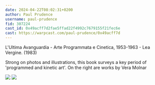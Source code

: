 ```yaml
---
date: 2024-04-22T08:02:31+0200
author: Paul Prudence
username: paul-prudence
fid: 307224
cast_id: 0x49acff7d2fae5ffad22f4992c7679155f21fec6e
cast: https://warpcast.com/paul-prudence/0x49acff7d
---
```

L'Ultima Avanguardia - Arte Programmata e Cinetica, 1953-1963 - Lea Vergine. (1983)  
  
Strong on photos and illustrations, this book surveys a key period of 'programmed and kinetic art'. On the right are works by Vera Molnar  

![](https://imagedelivery.net/BXluQx4ige9GuW0Ia56BHw/33b63a8c-2f2a-4971-af5a-b7b5ca32f800/original)
![](https://imagedelivery.net/BXluQx4ige9GuW0Ia56BHw/3e39c638-05a2-4ba7-258f-9834cf584300/original)
